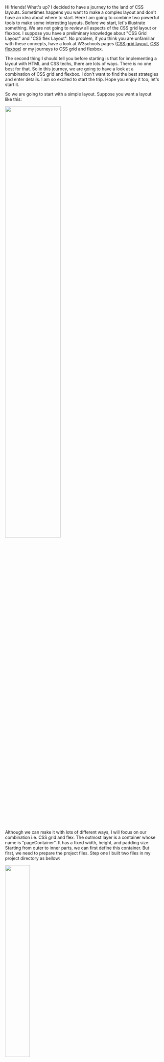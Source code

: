 Hi friends! What's up? I decided to have a journey to the land of CSS layouts. Sometimes happens you want to make a complex layout and don't have an idea about where to start. Here I am going to combine two powerful tools to make some interesting layouts. Before we start, let's illustrate something. We are not going to review all aspects of the CSS grid layout or flexbox. I suppose you have a preliminary knowledge about "CSS Grid Layout" and "CSS flex Layout". No problem, if you think you are unfamiliar with these concepts, have a look at W3schools pages (<a href="https://www.w3schools.com/css/css_grid.asp" target="_blank">CSS grid layout</a>, <a href="https://www.w3schools.com/css/css3_flexbox.asp" target="_blank">CSS flexbox</a>) or my journeys to CSS grid and flexbox.

The second thing I should tell you before starting is that for implementing a layout with HTML and CSS techs, there are lots of ways. There is no one best for that. So in this journey, we are going to have a look at a combination of CSS grid and flexbox. I don't want to find the best strategies and enter details. I am so excited to start the trip. Hope you enjoy it too, let's start it.

So we are going to start with a simple layout. Suppose you want a layout like this:

<div className="images">
<img width="60%" src="/posts/css/css-grid-and-flexbox/firstLayout.png">
</div>

Although we can make it with lots of different ways, I will focus on our combination i.e. CSS grid and flex. The outmost layer is a container whose name is "pageContainer". It has a fixed width, height, and padding size. Starting from outer to inner parts, we can first define this container. But first, we need to prepare the project files. Step one I built two files in my project directory as bellow:

<div className="images">
<img width="40%" src="/posts/css/css-grid-and-flexbox/folderStructure.png">
</div>

There are different ways to import CSS style to the HTML page and you can have a look at some of them at <a href="https://www.w3schools.com/css/css_howto.asp" target="_blank">W3schools</a> or one of my <a href="https://bafreelancing.com/Journeys/css/link-css-to-html" target="_blank">journeys</a>. I decided to manage styling in different style sheet file and import it to the HTML page as depicted. at each stage, I will show you code snippets of these two files. So back to code, first, we define the "pageContainer" which is the outermost container.

<SyntaxHighlighter language="xml">
    &lt;body>
        &lt;div id="pageContainer">&lt;/div>
    &lt;/body>
</SyntaxHighlighter>

<SyntaxHighlighter language="css">
    \#pageContainer {
        background-color: \#d4fff6;
        border: solid 1px \#29abe2;
        width: 100vw;
        height: 100vh;
        padding: 10px;
    }
</SyntaxHighlighter>

The interesting part of the job is here. Now we are going to convert "pageContainer" to a grid using the CSS grid. let name the left half "Left-grid-area" and the right half "Right-grid-area". I added some lines to style it as below. We can define grid areas with "grid-template-columns", "grid-template-rows" and "template-grid-areas" in our stylesheet.

<SyntaxHighlighter language="css">
    \#pageContainer {
        background-color: \#d4fff6;
        border: solid 1px \#29abe2;
        width: 100vw;
        height: 100vh;
        padding: 10px;
        display: grid;
        grid-template-columns: 40% 1fr;
        grid-template-rows: 100%;
        grid-template-areas: "leftArea rightArea";
        grid-gap: 10px;
}
</SyntaxHighlighter>

As you saw I used "grid-template-columns" to divide the "pageContainer" into two columns. The left column has 40% of the width and the right one has remained as one fraction. On the other side, I used "grid-area-rows" to say I need to have vertically one portion that contains 100% of the height. So now "pageContainer" is a grid which has two columns: "leftArea" and "rightArea". Now we can fill these areas arbitrarily and separately with any content we want.

The outer structure is ready and we can devote our focus to inner parts. As you can see in the structure image we want to have two flexible boxes in the right area. So let's start with the right area:

<SyntaxHighlighter language="xml">
    &lt;body>
        &lt;div id="pageContainer">
            &lt;div id="rightArea">&lt;/div>
        &lt;/div>
    &lt;/body>
</SyntaxHighlighter>

<SyntaxHighlighter language="css">
    \#rightArea {
        grid-area: rightArea;
        background-color: \#d4fff6;
        display: flex;
        flex-direction: row;
        flex-wrap: wrap;
}
</SyntaxHighlighter>

I named the &lt;div> as "rightArea". You will notice that I usually use the same names for grid areas and the id of container &lt;div> which places inside it. But you know that it is not a must and you can use different names. With the "grid-area" command we specified the area of this div. And with "display:flex" command this div is now doing his job as a flexbox. For the left area, we can do exactly the same.

<SyntaxHighlighter language="xml">
    &lt;body>
        &lt;div id="pageContainer">
            &lt;div id="leftArea">&lt;/div>
            &lt;div id="rightArea">&lt;/div>
        &lt;/div>
    &lt;/body>
</SyntaxHighlighter>

<SyntaxHighlighter language="css">
    \#leftArea {
        grid-area: leftArea;
        background-color: \#d4fff6;
        display: flex;
        flex-direction: column;
}
</SyntaxHighlighter>

Now let's fill the grid areas with flexy boxes and have fun with them. As the desired structure we have two horizontally aligned boxes in the right column and two boxes aligned vertically in the left area. So let's add them.

<SyntaxHighlighter language="xml">
    &lt;body>
        &lt;div id="pageContainer">
        &lt;div id="leftArea">
            &lt;div class="box">box1&lt;/div>
            &lt;div class="box">box2&lt;/div>
        &lt;/div>
        &lt;div id="rightArea">
            &lt;div class="box">box1&lt;/div>
            &lt;div class="box">box2&lt;/div>
        &lt;/div>
        &lt;/div>
    &lt;/body>
</SyntaxHighlighter>

<SyntaxHighlighter language="css">
    .box {
        width: 150px;
        height: 150px;
        background-color: green;
        margin: 20px;
    }
    \#rightArea .box {
        background-color: \#4dbd82;
        border: solid 1px \#006837;
    }
    \#leftArea .box {
        background-color: \#29cce2;
        border: solid 1px \#0071bc;
    }
</SyntaxHighlighter>

Resize the page and see what happens. It works well. It is interesting, isn't it?

Now that you are familiar with the concept it's time to do something more realistic. We are going to make a layout for a webpage. I chose a work done by Manuel Rovira: <a href="https://dribbble.com/shots/11210586-DIG-BMX-Shop-Redesign" target="_blank">"DIG BMX Shop Redesign"</a>. We are going to establish a structural layout for that.

<div className="images">
<img width="100%" src="/posts/css/css-grid-and-flexbox/websiteUI.png">
</div>

First of all, we try to convert the website UI to a conceptual layout. Something consists of boxes, paddings, and margins. I made an easy one for the given UI, look at it bellow. It divides the page into two main containers. The upper one is "navbarContainer" and the other box bellow it named "gridBody". I divided the "gridBody" to its constituent parts that are "Ad1", "Ad2", "product" and so on.

<div className="images">
<img width="100%" src="/posts/css/css-grid-and-flexbox/websiteLayout.png">
</div>

Now we have a structural concept for the page. It is time to decide how "grid-templates-columns" and "grid-template-rows" looks like. So first let divide the "gridBody" to columns and rows.

<div className="images">
<img width="100%" src="/posts/css/css-grid-and-flexbox/websiteLayoutGrid.png">
</div>

Everything is ready to start code. The strategy is "going from outer to inner" parts. So I start with outermost containers.

<SyntaxHighlighter language="xml">
    &lt;body>
        &lt;div id="navbarContainer">&lt;/div>
        &lt;div id="gridBody">&lt;/div>
    &lt;/body>
</SyntaxHighlighter>

Now I am going to define the rows, columns, and areas of the CSS grid layout.

<SyntaxHighlighter language="css">
    \#gridBody {
        width: 100%;
        padding: 15px;
        background-color: \#d4fff6;
        border: 1px solid \#29abe2;
        box-sizing: border-box;
        overflow: hidden;
        display: grid;
        grid-gap: 15px;
        grid-template-columns: 13% 1fr;
        grid-template-rows: 14vw 1fr;
        grid-template-areas:
        "marginListContainer headerAdsContainer"
        "marginListContainer productsContainer";
}
</SyntaxHighlighter>

The next step is specifying the &lt;div> parts located inside each defined area.

<SyntaxHighlighter language="xml">
    &lt;body>
        &lt;div id="navbarContainer">&lt;/div>
        &lt;div id="gridBody">
            &lt;div id="marginListContainer">&lt;/div>
            &lt;div id="headerAdsContainer">&lt;/div>
            &lt;div id="productsContainer">&lt;/div>
        &lt;/div>
    &lt;/body>
</SyntaxHighlighter>

We want the Products area to do it's job as a flexbox layout. So let's do it.

<SyntaxHighlighter language="css">
    \#headerAdsContainer {
        grid-area: headerAdsContainer;
        display: flex;
        flex-direction: row;
        flex-wrap: wrap;
        justify-content: space-between;
    }
    \#productsContainer {
        grid-area: productsContainer;
        display: flex;
        flex-direction: row;
        flex-wrap: wrap;
        justify-content: flex-start;
        padding-top: 15px;
        box-sizing: border-box;
    }
</SyntaxHighlighter>

At last, let's add "Ad1", "Ad2", and some products to page.

<SyntaxHighlighter language="xml">
    &lt;body>
        &lt;div id="navbarContainer">&lt;/div>
        &lt;div id="gridBody">
            &lt;div id="marginListContainer">&lt;/div>
            &lt;div id="headerAdsContainer">
                &lt;div id="Ad1">&lt;/div>
                &lt;div id="Ad2">&lt;/div>
            &lt;/div>
            &lt;div id="productsContainer">
                &lt;div class="product">&lt;/div>
                &lt;div class="product">&lt;/div>
                &lt;div class="product">&lt;/div>
                &lt;div class="product">&lt;/div>
                &lt;div class="product">&lt;/div>
                &lt;div class="product">&lt;/div>
            &lt;/div>
        &lt;/div>
    &lt;/body>
</SyntaxHighlighter>

<SyntaxHighlighter language="css">
\#Ad1 {
  width: 65%;
  height: 100%;
  background-color: \#4dbd82;
  border: 1px solid \#006837;
  margin-bottom: 15px;
}
\#Ad2 {
  width: 24%;
  height: 100%;
  background-color: \#4dbd82;
  border: 1px solid \#006837;
  margin-bottom: 15px;
  margin-right: 30px;
}
.product {
  width: 151px;
  height: 180px;
  background-color: \#29cce2;
  border: 1px solid \#0071bc;
  margin-bottom: 15px;
  margin-right: 33px;
}
</SyntaxHighlighter>

That's it! We have done it. It does not need to say there was not a whole process of designing of a website layout. For a good and robust design, you need to do lots of work on details and make it more and more responsive to changes. But it was a good entry point to have a look at the power of combining CSS grid and flexbox. Feel free to test it your self:

<iframe src="https://codesandbox.io/embed/cssgridlayout-and-flexbox-combination-qf3nn?fontsize=14&hidenavigation=1&theme=dark&view=preview"
     style="width:100%; height:400px; border:0; border-radius: 4px; overflow:hidden;"
     title="cssGridLayout-and-flexBox-combination"
     allow="accelerometer; ambient-light-sensor; camera; encrypted-media; geolocation; gyroscope; hid; microphone; midi; payment; usb; vr; xr-spatial-tracking"
     sandbox="allow-forms allow-modals allow-popups allow-presentation allow-same-origin allow-scripts"
   ></iframe>

Combining the CSS grid and flexbox brings us the power of controlling many aspects of our designed layout. It was a cool job we have done on this journey. We showed that the CSS grid and flexbox are good friends and it is not a smart insight to compare them like "CSS GRID LAYOUT vs FLEXBOX". hope you enjoy it.

